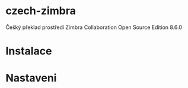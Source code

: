 # czech-zimbra
Češký překlad prostředí Zimbra Collaboration Open Source Edition 8.6.0

# Instalace

# Nastaveni
